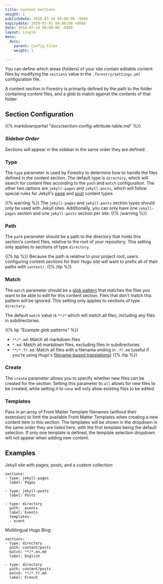 ```yaml
---
title: Content Sections
weight: 1
publishdate: 2018-07-24 00:00:00 -0400
expirydate: 2030-01-01 04:00:00 +0000
date: 2018-07-24 00:00:00 -0400
layout: single
menu:
  docs:
    parent: Config Files
    weight: 1

---
```


You can define which areas (folders) of your site contain editable content files by modifying the `sections` value in the `.forestry/settings.yml` configuration file.

A content section in Forestry is primarily defined by the path to the folder containing content files, and a glob to match against the contents of that folder.

## Section Configuration

{{% markdownpartial "docs/section-config-attribute-table.md" %}}

### _Sidebar Order_

Sections will appear in the sidebar in the same order they are defined.


### Type

The `type` parameter is used by Forestry to determine how to handle the files defined in the content section. The default type is `directory`, which will search for content files according to the `path` and `match` configuration. The other two options are `jekyll-pages` and `jekyll-posts`, which will follow special rules for Jekyll's [page](https://jekyllrb.com/docs/pages/) and [post](https://jekyllrb.com/docs/posts/) content types.

{{% warning %}}
The `jekyll-pages` and `jekyll-posts` section types should only be used with Jekyll sites. Additionally, you can only have one `jekyll-pages` section and one `jekyll-posts` section per site.
{{% /warning %}}

### Path

The `path` parameter should be a path to the directory that holds this section's content files, relative to the root of your repository. This setting only applies to sections of type `directory`.

{{% tip %}}
Because the path is relative to your project root, users configuring content sections for their Hugo site will want to prefix all of their paths with `content/`.
{{% /tip %}}

### Match

The `match` parameter should be a [glob pattern](https://en.wikipedia.org/wiki/Glob_(programming)) that matches the files you want to be able to edit for this content section. Files that don't match this pattern will be ignored. This setting only applies to sections of type `directory`.

The default `match` value is `**/*` which will match all files, including any files in subdirectories.

{{% tip "Example glob patterns" %}}
- `**/*.md`: Match all markdown files
- `*.md`: Match all markdown files, excluding files in subdirectories
- `**/*.fr.md`: Match all files with a filename ending in `.fr.md` (useful if you're using Hugo's [filename-based translations](https://gohugo.io/content-management/multilingual/#translation-by-filename))
{{% /tip %}}

### Create

The `create` parameter allows you to specify whether new files can be created for the section. Setting this parameter to `all` allows for new files to be created, while setting it to `none` will only allow existing files to be edited.

### Templates

Pass in an array of Front Matter Template filenames (without their extension) to limit the available Front Matter Templates when creating a new content item in this section. The templates will be shown in the dropdown in the same order they are listed here, with the first template being the default selection. If only one template is defined, the template selection dropdown will not appear when adding new content.

## Examples

Jekyll site with pages, posts, and a custom collection:

```
sections:
- type: jekyll-pages
  label: Pages

- type: jekyll-posts
  label: Posts

- type: directory
  path: _events
  label: Events
  templates:
  - event
```


Multilingual Hugo Blog:

```
sections:
- type: directory
  path: content/posts
  match: **/*.en.md
  label: English

- type: directory
  path: content/posts
  match: **/*.fr.md
  label: French
```
